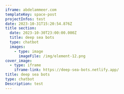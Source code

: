 ```yaml
---
iframe: abdelammeer.com
templateKey: space-post
projectInfos: test
date: 2023-10-31T15:20:54.876Z
title section:
  date: 2023-10-30T23:00:00.000Z
  title: deep sea bots
  type: chatbot
  images:
    - type: image
      imageFile: /img/element-12.png
cover_image:
  - type: iframe
    iframe-link: https://deep-sea-bots.netlify.app/
title: deep sea bots
type: chatbot
Description: t﻿est
---
```


